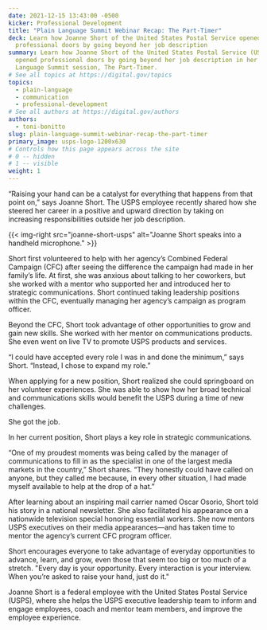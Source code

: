 ```yaml
---
date: 2021-12-15 13:43:00 -0500
kicker: Professional Development
title: "Plain Language Summit Webinar Recap: The Part-Timer"
deck: Learn how Joanne Short of the United States Postal Service opened
  professional doors by going beyond her job description
summary: Learn how Joanne Short of the United States Postal Service (USPS)
  opened professional doors by going beyond her job description in her Plain
  Language Summit session, The Part-Timer.
# See all topics at https://digital.gov/topics
topics:
  - plain-language
  - communication
  - professional-development
# See all authors at https://digital.gov/authors
authors:
  - toni-bonitto
slug: plain-language-summit-webinar-recap-the-part-timer
primary_image: usps-logo-1200x630
# Controls how this page appears across the site
# 0 -- hidden
# 1 -- visible
weight: 1
---
```

“Raising your hand can be a catalyst for everything that happens from that point on,” says Joanne Short. The USPS employee recently shared how she steered her career in a positive and upward direction by taking on increasing responsibilities outside her job description.

{{< img-right src="joanne-short-usps" alt="Joanne Short speaks into a handheld microphone." >}}

Short first volunteered to help with her agency’s Combined Federal Campaign (CFC) after seeing the difference the campaign had made in her family’s life. At first, she was anxious about talking to her coworkers, but she worked with a mentor who supported her and introduced her to strategic communications. Short continued taking leadership positions within the CFC, eventually managing her agency’s campaign as program officer.

Beyond the CFC, Short took advantage of other opportunities to grow and gain new skills. She worked with her mentor on communications products. She even went on live TV to promote USPS products and services.

“I could have accepted every role I was in and done the minimum,” says Short. “Instead, I chose to expand my role.”

When applying for a new position, Short realized she could springboard on her volunteer experiences. She was able to show how her broad technical and communications skills would benefit the USPS during a time of new challenges.

She got the job.

In her current position, Short plays a key role in strategic communications.

“One of my proudest moments was being called by the manager of communications to fill in as the specialist in one of the largest media markets in the country,” Short shares. “They honestly could have called on anyone, but they called me because, in every other situation, I had made myself available to help at the drop of a hat.”

After learning about an inspiring mail carrier named Oscar Osorio, Short told his story in a national newsletter. She also facilitated his appearance on a nationwide television special honoring essential workers. She now mentors USPS executives on their media appearances—and has taken time to mentor the agency’s current CFC program officer.

Short encourages everyone to take advantage of everyday opportunities to advance, learn, and grow, even those that seem too big or too much of a stretch. "Every day is your opportunity. Every interaction is your interview. When you’re asked to raise your hand, just do it."

Joanne Short is a federal employee with the United States Postal Service (USPS), where she helps the USPS executive leadership team to inform and engage employees, coach and mentor team members, and improve the employee experience.